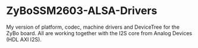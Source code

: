 # ZyBoSSM2603-ALSA-Drivers
My version of platform, codec, machine drivers and DeviceTree for the ZyBo board.
All are working together with the I2S core from Analog Devices (HDL AXI I2S).
